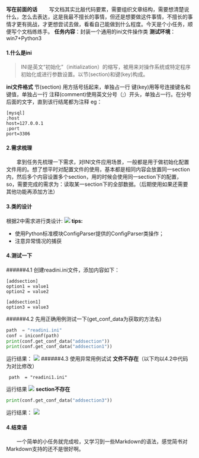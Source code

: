 **写在前面的话**
&emsp;&emsp;写文档其实比敲代码要累，需要组织文章结构，需要想清楚说什么，怎么去表达，这是我最不擅长的事情，但还是想要做这件事情，不擅长的事情才更有挑战，才更想尝试去做，看看自己能做到什么程度。今天是个小任务，顺便写个文档练练手。
**任务内容**：封装一个通用的ini文件操作类
**测试环境**：win7+Python3
#### 1.什么是ini
>INI是英文“初始化”（initialization）的缩写，被用来对操作系统或特定程序初始化或进行参数设置。以节(section)和键(key)构成。

**ini文件格式**
节(section) 用方括号括起来，单独占一行
键(key)用等号连接键名和键值，单独占一行
注释(comment)使用英文分号（;）开头，单独占一行。在分号后面的文字，直到该行结尾都为注释
eg：
```
[mysql]
;host
host=127.0.0.1
;port
port=3306
```
#### 2.需求梳理
&emsp;&emsp;拿到任务先梳理一下需求，对INI文件应用场景，一般都是用于做初始化配置文件用的。想了想平时对配置文件的使用，基本都是相同内容会放置同一section内，然后多个内容设置多个section，用的时候会使用同一section下的配置，so，需要完成的需求为：读取某一section下的全部数据。（后期使用如果还需要其他功能再添加方法）
#### 3.类的设计
根据2中需求进行类设计:
![](http://upload-images.jianshu.io/upload_images/3971728-9c50bed4d14774e1.png?imageMogr2/auto-orient/strip%7CimageView2/2/w/1240)
**tips:**
* 使用Python标准模块ConfigParser提供的ConfigParser类操作；
* 注意异常情况的捕获
#### 4.测试一下
######4.1 创建readini.ini文件，添加内容如下：
```
[addsection]
option1 = value1
option2 = value2

[addsection1]
option3 = value3
```
######4.2  先用正确用例测试一下(get_conf_data为获取的方法名)
```python
path  = "readini.ini"
conf = iniconf(path)
print(conf.get_conf_data("addsection"))
print(conf.get_conf_data("addsection1"))
```
运行结果：
![](http://upload-images.jianshu.io/upload_images/3971728-ef6d13b947585154.png?imageMogr2/auto-orient/strip%7CimageView2/2/w/1240)
######4.3 使用异常用例试试
**文件不存在**（以下均以4.2中代码为对比修改）
```
 path  = "readini1.ini"
```
运行结果
![](http://upload-images.jianshu.io/upload_images/3971728-88e6d01bb03dcd62.png?imageMogr2/auto-orient/strip%7CimageView2/2/w/1240)
**section不存在**
```python
print(conf.get_conf_data("addsection3"))
```
运行结果：
![](http://upload-images.jianshu.io/upload_images/3971728-a7529e18c6f72e28.png?imageMogr2/auto-orient/strip%7CimageView2/2/w/1240)
#### 4.结束语
&emsp;&emsp;一个简单的小任务就完成啦，又学习到一些Markdown的语法，感觉简书对Markdown支持的还不是很好啊。